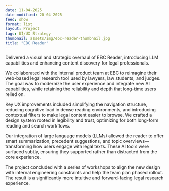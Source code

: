 ```yaml
---
date: 11-04-2025
date modified: 20-04-2025
feed: show
format: list
layout: Project
tags: UI/UX Strategy
thumbnail: assets/img/ebc-reader-thumbnail.jpg
title: "EBC Reader"
---
```


Delivered a visual and strategic overhaul of EBC Reader, introducing LLM capabilities and enhancing content discovery for legal professionals.

We collaborated with the internal product team at EBC to reimagine their web-based legal research tool used by lawyers, law students, and judges. The goal was to modernize the user experience and integrate new AI capabilities, while retaining the reliability and depth that long-time users relied on.

Key UX improvements included simplifying the navigation structure, reducing cognitive load in dense reading environments, and introducing contextual filters to make legal content easier to browse. We crafted a design system rooted in legibility and trust, optimizing for both long-form reading and search workflows.

Our integration of large language models (LLMs) allowed the reader to offer smart summarization, precedent suggestions, and topic overviews—transforming how users engage with legal texts. These AI tools were surfaced subtly, ensuring they supported rather than distracted from the core experience.

The project concluded with a series of workshops to align the new design with internal engineering constraints and help the team plan phased rollout. The result is a significantly more intuitive and forward-facing legal research experience.